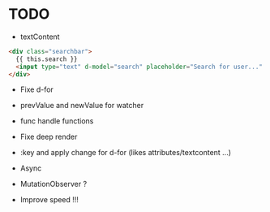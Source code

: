# TODO

- textContent

```html
<div class="searchbar">
  {{ this.search }}
  <input type="text" d-model="search" placeholder="Search for user..." />
</div>
```

- Fixe d-for
- prevValue and newValue for watcher
- func handle functions
- Fixe deep render
- :key and apply change for d-for (likes attributes/textcontent ...)
- Async
- MutationObserver ?

- Improve speed !!!
